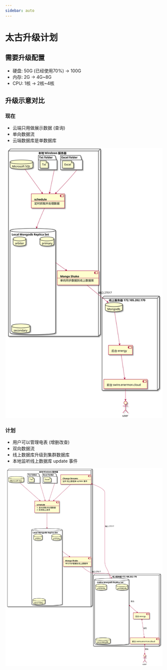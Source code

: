 ```yaml
---
sidebar: auto
---
```


# 太古升级计划

## 需要升级配置
- 硬盘: 50G (已经使用70%) -> 100G
- 内存: 2G -> 4G~8G
- CPU: 1核 -> 2核~4核

## 升级示意对比

### 现在

- 云端只用做展示数据 (查询)
- 单向数据流
- 云端数据库是单数据库

![Now pu](/now.svg)

### 计划

- 用户可以管理电表 (增删改查)
- 双向数据流
- 线上数据库升级到集群数据库
- 本地监听线上数据库 update 事件

![Future pu](/future.svg)